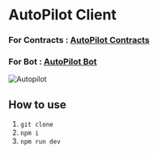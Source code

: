 # AutoPilot Client
### For Contracts : [AutoPilot Contracts](https://github.com/abhishekvispute/autopilot) 
### For Bot : [AutoPilot Bot](https://github.com/abhishekvispute/autopilot-bot)

![Autopilot](https://user-images.githubusercontent.com/46760063/232172915-276c8dfb-83fb-49c6-9744-dacb7804b721.jpg)

## How to use

1. `git clone`
2. `npm i`
3. `npm run dev`


